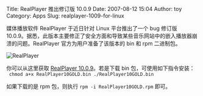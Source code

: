 Title: RealPlayer 推出修订版 10.0.9
Date: 2007-08-12 15:04
Author: toy
Category: Apps
Slug: realplayer-1009-for-linux

媒体播放软件 RealPlayer 于近日针对 Linux 平台推出了一个 bug 修订版
10.0.9。据悉，此版本主要修正了安全方面和导致某些音乐网站中的嵌入播放器崩溃的问题。RealPlayer
官方为用户准备了该版本的 bin 和 rpm 二进制包。

![RealPlayer](http://i.linuxtoy.org/i/2007/08/realplayer.png)

你可以从这里获取 [RealPlayer
10.0.9](http://www.real.com/linux)。若是下载 bin
包，可使用如下指令安装：  
` chmod a+x RealPlayer10GOLD.bin ./RealPlayer10GOLD.bin`

如果下载的是 rpm 包，则执行 `rpm -i RealPlayer10GOLD.rpm` 即可。

